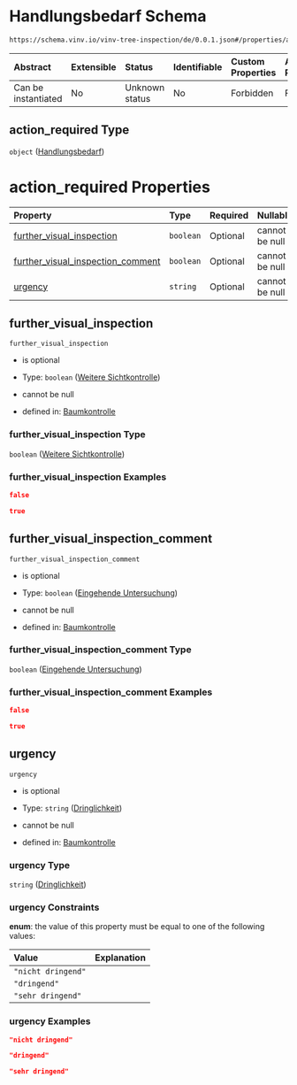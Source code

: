 # Handlungsbedarf Schema

```txt
https://schema.vinv.io/vinv-tree-inspection/de/0.0.1.json#/properties/action_required
```



| Abstract            | Extensible | Status         | Identifiable | Custom Properties | Additional Properties | Access Restrictions | Defined In                                                                                                                 |
| :------------------ | :--------- | :------------- | :----------- | :---------------- | :-------------------- | :------------------ | :------------------------------------------------------------------------------------------------------------------------- |
| Can be instantiated | No         | Unknown status | No           | Forbidden         | Forbidden             | none                | [dereferenced.doc.json\*](../../../../../../vinv-schemas/vinv-tree/out/0.0.1/dereferenced.doc.json "open original schema") |

## action\_required Type

`object` ([Handlungsbedarf](dereferenced-properties-handlungsbedarf.md))

# action\_required Properties

| Property                                                                   | Type      | Required | Nullable       | Defined by                                                                                                                                                                                                                          |
| :------------------------------------------------------------------------- | :-------- | :------- | :------------- | :---------------------------------------------------------------------------------------------------------------------------------------------------------------------------------------------------------------------------------- |
| [further\_visual\_inspection](#further_visual_inspection)                  | `boolean` | Optional | cannot be null | [Baumkontrolle](dereferenced-properties-handlungsbedarf-properties-weitere-sichtkontrolle.md "https://schema.vinv.io/vinv-tree-inspection/de/0.0.1.json#/properties/action_required/properties/further_visual_inspection")          |
| [further\_visual\_inspection\_comment](#further_visual_inspection_comment) | `boolean` | Optional | cannot be null | [Baumkontrolle](dereferenced-properties-handlungsbedarf-properties-eingehende-untersuchung.md "https://schema.vinv.io/vinv-tree-inspection/de/0.0.1.json#/properties/action_required/properties/further_visual_inspection_comment") |
| [urgency](#urgency)                                                        | `string`  | Optional | cannot be null | [Baumkontrolle](dereferenced-properties-handlungsbedarf-properties-dringlichkeit.md "https://schema.vinv.io/vinv-tree-inspection/de/0.0.1.json#/properties/action_required/properties/urgency")                                     |

## further\_visual\_inspection



`further_visual_inspection`

*   is optional

*   Type: `boolean` ([Weitere Sichtkontrolle](dereferenced-properties-handlungsbedarf-properties-weitere-sichtkontrolle.md))

*   cannot be null

*   defined in: [Baumkontrolle](dereferenced-properties-handlungsbedarf-properties-weitere-sichtkontrolle.md "https://schema.vinv.io/vinv-tree-inspection/de/0.0.1.json#/properties/action_required/properties/further_visual_inspection")

### further\_visual\_inspection Type

`boolean` ([Weitere Sichtkontrolle](dereferenced-properties-handlungsbedarf-properties-weitere-sichtkontrolle.md))

### further\_visual\_inspection Examples

```json
false
```

```json
true
```

## further\_visual\_inspection\_comment



`further_visual_inspection_comment`

*   is optional

*   Type: `boolean` ([Eingehende Untersuchung](dereferenced-properties-handlungsbedarf-properties-eingehende-untersuchung.md))

*   cannot be null

*   defined in: [Baumkontrolle](dereferenced-properties-handlungsbedarf-properties-eingehende-untersuchung.md "https://schema.vinv.io/vinv-tree-inspection/de/0.0.1.json#/properties/action_required/properties/further_visual_inspection_comment")

### further\_visual\_inspection\_comment Type

`boolean` ([Eingehende Untersuchung](dereferenced-properties-handlungsbedarf-properties-eingehende-untersuchung.md))

### further\_visual\_inspection\_comment Examples

```json
false
```

```json
true
```

## urgency



`urgency`

*   is optional

*   Type: `string` ([Dringlichkeit](dereferenced-properties-handlungsbedarf-properties-dringlichkeit.md))

*   cannot be null

*   defined in: [Baumkontrolle](dereferenced-properties-handlungsbedarf-properties-dringlichkeit.md "https://schema.vinv.io/vinv-tree-inspection/de/0.0.1.json#/properties/action_required/properties/urgency")

### urgency Type

`string` ([Dringlichkeit](dereferenced-properties-handlungsbedarf-properties-dringlichkeit.md))

### urgency Constraints

**enum**: the value of this property must be equal to one of the following values:

| Value              | Explanation |
| :----------------- | :---------- |
| `"nicht dringend"` |             |
| `"dringend"`       |             |
| `"sehr dringend"`  |             |

### urgency Examples

```json
"nicht dringend"
```

```json
"dringend"
```

```json
"sehr dringend"
```
